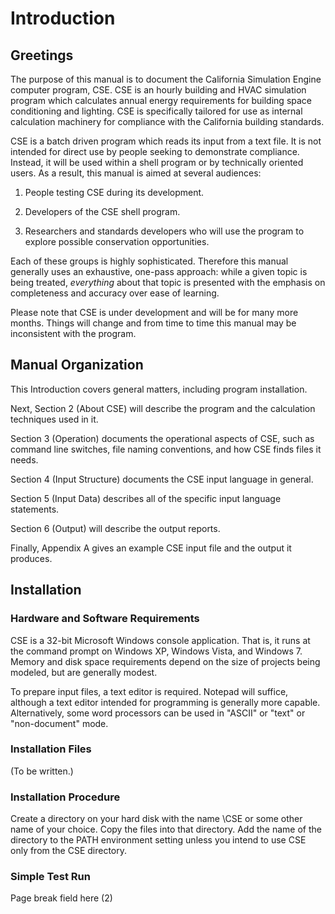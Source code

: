# Introduction

## Greetings

The purpose of this manual is to document the California Simulation Engine computer program, CSE. CSE is an hourly building and HVAC simulation program which calculates annual energy requirements for building space conditioning and lighting. CSE is specifically tailored for use as internal calculation machinery for compliance with the California building standards.

CSE is a batch driven program which reads its input from a text file. It is not intended for direct use by people seeking to demonstrate compliance. Instead, it will be used within a shell program or by technically oriented users. As a result, this manual is aimed at several audiences:

1.  People testing CSE during its development.

2.  Developers of the CSE shell program.

3.  Researchers and standards developers who will use the program to explore possible conservation opportunities.

Each of these groups is highly sophisticated. Therefore this manual generally uses an exhaustive, one-pass approach: while a given topic is being treated, *everything* about that topic is presented with the emphasis on completeness and accuracy over ease of learning.

Please note that CSE is under development and will be for many more months. Things will change and from time to time this manual may be inconsistent with the program.

## Manual Organization

This Introduction covers general matters, including program installation.

Next, Section 2 (About CSE) will describe the program and the calculation techniques used in it.

Section 3 (Operation) documents the operational aspects of CSE, such as command line switches, file naming conventions, and how CSE finds files it needs.

Section 4 (Input Structure) documents the CSE input language in general.

Section 5 (Input Data) describes all of the specific input language statements.

Section 6 (Output) will describe the output reports.

Finally, Appendix A gives an example CSE input file and the output it produces.

## Installation

### Hardware and Software Requirements

CSE is a 32-bit Microsoft Windows console application. That is, it runs at the command prompt on Windows XP, Windows Vista, and Windows 7. Memory and disk space requirements depend on the size of projects being modeled, but are generally modest.

To prepare input files, a text editor is required. Notepad will suffice, although a text editor intended for programming is generally more capable. Alternatively, some word processors can be used in "ASCII" or "text" or "non-document" mode.

### Installation Files

(To be written.)

### Installation Procedure

Create a directory on your hard disk with the name \\CSE or some other name of your choice. Copy the files into that directory. Add the name of the directory to the PATH environment setting unless you intend to use CSE only from the CSE directory.

### Simple Test Run

Page break field here (2)
